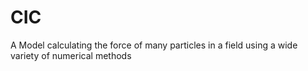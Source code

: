 # CIC
A Model calculating the force of many particles in a field using a wide variety of numerical methods
